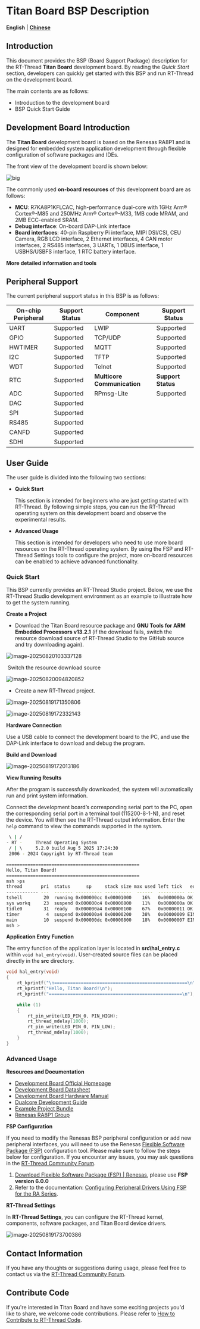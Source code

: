 # Titan Board BSP Description

**English** | [**Chinese**](./README_zh.md)

## Introduction

This document provides the BSP (Board Support Package) description for the RT-Thread **Titan Board** development board. By reading the *Quick Start* section, developers can quickly get started with this BSP and run RT-Thread on the development board.

The main contents are as follows:

- Introduction to the development board
- BSP Quick Start Guide

## Development Board Introduction

The **Titan Board** development board is based on the Renesas RA8P1 and is designed for embedded system application development through flexible configuration of software packages and IDEs.

The front view of the development board is shown below:

![big](figures/big.png)

The commonly used **on-board resources** of this development board are as follows:

- **MCU**: R7KA8P1KFLCAC, high-performance dual-core with 1GHz Arm® Cortex®-M85 and 250MHz Arm® Cortex®-M33, 1MB code MRAM, and 2MB ECC-enabled SRAM.
- **Debug interface**: On-board DAP-Link interface
- **Board interfaces**: 40-pin Raspberry Pi interface, MIPI DSI/CSI, CEU Camera, RGB LCD interface, 2 Ethernet interfaces, 4 CAN motor interfaces, 2 RS485 interfaces, 3 UARTs, 1 DBUS interface, 1 USBHS/USBFS interface, 1 RTC battery interface.

**More detailed information and tools**

## Peripheral Support

The current peripheral support status in this BSP is as follows:

| **On-chip Peripheral** | **Support Status** | **Component**               | **Support Status** |
| ---------------------- | ------------------ | --------------------------- | ------------------ |
| UART                   | Supported          | LWIP                        | Supported          |
| GPIO                   | Supported          | TCP/UDP                     | Supported          |
| HWTIMER                | Supported          | MQTT                        | Supported          |
| I2C                    | Supported          | TFTP                        | Supported          |
| WDT                    | Supported          | Telnet                      | Supported          |
| RTC                    | Supported          | **Multicore Communication** | **Support Status** |
| ADC                    | Supported          | RPmsg-Lite                  | Supported          |
| DAC                    | Supported          |                             |                    |
| SPI                    | Supported          |                             |                    |
| RS485                  | Supported          |                             |                    |
| CANFD                  | Supported          |                             |                    |
| SDHI                   | Supported          |                             |                    |

## User Guide

The user guide is divided into the following two sections:

- **Quick Start**

  This section is intended for beginners who are just getting started with RT-Thread. By following simple steps, you can run the RT-Thread operating system on this development board and observe the experimental results.

- **Advanced Usage**

  This section is intended for developers who need to use more board resources on the RT-Thread operating system. By using the FSP and RT-Thread Settings tools to configure the project, more on-board resources can be enabled to achieve advanced functionality.

### Quick Start

This BSP currently provides an RT-Thread Studio project. Below, we use the RT-Thread Studio development environment as an example to illustrate how to get the system running.

**Create a Project**

- Download the Titan Board resource package and **GNU Tools for ARM Embedded Processors v13.2.1** (if the download fails, switch the resource download source of RT-Thread Studio to the GitHub source and try downloading again).

![image-20250820103337128](figures/image-20250820103337128.png)

​		Switch the resource download source

![image-20250820094820852](figures/image-20250820094820852.png)

- Create a new RT-Thread project.

![image-20250819171350806](figures/image-20250819171350806.png)

![image-20250819172332143](figures/image-20250819172332143.png)

**Hardware Connection**

Use a USB cable to connect the development board to the PC, and use the DAP-Link interface to download and debug the program.

**Build and Download**

![image-20250819172013186](figures/image-20250819172013186.png)

**View Running Results**

After the program is successfully downloaded, the system will automatically run and print system information.

Connect the development board’s corresponding serial port to the PC, open the corresponding serial port in a terminal tool (115200-8-1-N), and reset the device. You will then see the RT-Thread output information. Enter the `help` command to view the commands supported in the system.

```bash
 \ | /
- RT -     Thread Operating System
 / | \     5.2.0 build Aug 5 2025 17:24:30
 2006 - 2024 Copyright by RT-Thread team

==================================================
Hello, Titan Board!
==================================================
msh >ps
thread       pri  status      sp     stack size max used left tick   error  tcb addr
------------ ---  ------- ---------- ----------  ------  ---------- ------- ----------
tshell        20  running 0x000000cc 0x00001000    16%   0x0000000a OK      0x22022568
sys workq     23  suspend 0x000000c4 0x00000800    11%   0x0000000a OK      0x22021a60
tidle0        31  ready   0x000000a4 0x00000100    67%   0x00000011 OK      0x220203c8
timer          4  suspend 0x000000a4 0x00000200    38%   0x00000009 EINTRPT 0x22020818
main          10  suspend 0x000000dc 0x00000800    18%   0x00000007 EINTRPT 0x22021128
msh >
```

**Application Entry Function**

The entry function of the application layer is located in **src\hal_entry.c** within `void hal_entry(void)`. User-created source files can be placed directly in the **src** directory.

```c
void hal_entry(void)
{
    rt_kprintf("\n==================================================\n");
    rt_kprintf("Hello, Titan Board!\n");
    rt_kprintf("==================================================\n");

    while (1)
    {
        rt_pin_write(LED_PIN_0, PIN_HIGH);
        rt_thread_mdelay(1000);
        rt_pin_write(LED_PIN_0, PIN_LOW);
        rt_thread_mdelay(1000);
    }
}
```

### Advanced Usage

**Resources and Documentation**

- [Development Board Official Homepage](https://www.renesas.cn/zh/products/ra8p1)
- [Development Board Datasheet](https://www.renesas.cn/zh/document/dst/25574255?r=25574019)
- [Development Board Hardware Manual](https://www.renesas.cn/zh/document/mah/25574257?r=25574019)
- [Dualcore Development Guide](https://www.renesas.cn/zh/document/apn/developing-ra8-dual-core-mcu?r=25574019)
- [Example Project Bundle](https://www.renesas.cn/zh/document/apn/ek-ra8p1-example-project-bundle?r=25574019)
- [Renesas RA8P1 Group](https://www.renesas.cn/zh/document/fly/renesas-ra8p1-group?r=25574019)

**FSP Configuration**

If you need to modify the Renesas BSP peripheral configuration or add new peripheral interfaces, you will need to use the Renesas [Flexible Software Package (FSP)](https://www.renesas.cn/zh/software-tool/flexible-software-package-fsp?queryID=c20a16b5f7f3866713b62c7acb07f2fc) configuration tool. Please make sure to follow the steps below for configuration. If you encounter any issues, you may ask questions in the [RT-Thread Community Forum](https://club.rt-thread.org/).

1. [Download Flexible Software Package (FSP) | Renesas](https://github.com/renesas/fsp/releases/download/v6.0.0/setup_fsp_v6_0_0_rasc_v2025-04.1.exe), please use **FSP version 6.0.0**
2. Refer to the documentation: [Configuring Peripheral Drivers Using FSP for the RA Series](https://www.rt-thread.org/document/site/#/rt-thread-version/rt-thread-standard/tutorial/make-bsp/renesas-ra/RA系列使用FSP配置外设驱动?id=ra系列使用-fsp-配置外设驱动).

**RT-Thread Settings**

In **RT-Thread Settings**, you can configure the RT-Thread kernel, components, software packages, and Titan Board device drivers.

![image-20250819173700386](figures/image-20250819173700386.png)

## Contact Information

If you have any thoughts or suggestions during usage, please feel free to contact us via the [RT-Thread Community Forum](https://club.rt-thread.org/).

## Contribute Code

If you're interested in Titan Board and have some exciting projects you'd like to share, we welcome code contributions. Please refer to [How to Contribute to RT-Thread Code](https://www.rt-thread.org/document/site/#/rt-thread-version/rt-thread-standard/development-guide/github/github).